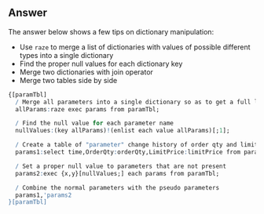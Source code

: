 ## Answer
The answer below shows a few tips on dictionary manipulation:

- Use ``raze`` to merge a list of dictionaries with values of possible different types into a single dictionary
- Find the proper null values for each dictionary key
- Merge two dictionaries with join operator
- Merge two tables side by side

```q
{[paramTbl]
  / Merge all parameters into a single dictionary so as to get a full list of parameter names
  allParams:raze exec params from paramTbl;

  / Find the null value for each parameter name
  nullValues:(key allParams)!(enlist each value allParams)[;1];

  / Create a table of "parameter" change history of order qty and limit price
  params1:select time,OrderQty:orderQty,LimitPrice:limitPrice from paramTbl;

  / Set a proper null value to parameters that are not present
  params2:exec {x,y}[nullValues;] each params from paramTbl;

  / Combine the normal parameters with the pseudo parameters
  params1,'params2
}[paramTbl]
```

